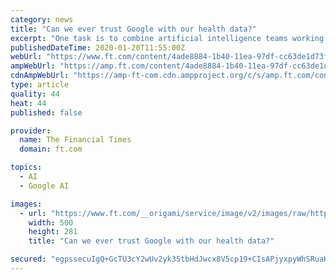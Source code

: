 ```yaml
---
category: news
title: "Can we ever trust Google with our health data?"
excerpt: "One task is to combine artificial intelligence teams working on health at Google Brain and DeepMind with those working on smart devices for health at its Nest division. At the conference ..."
publishedDateTime: 2020-01-20T11:55:00Z
webUrl: "https://www.ft.com/content/4ade8884-1b40-11ea-97df-cc63de1d73f4"
ampWebUrl: "https://amp.ft.com/content/4ade8884-1b40-11ea-97df-cc63de1d73f4"
cdnAmpWebUrl: "https://amp-ft-com.cdn.ampproject.org/c/s/amp.ft.com/content/4ade8884-1b40-11ea-97df-cc63de1d73f4"
type: article
quality: 44
heat: 44
published: false

provider:
  name: The Financial Times
  domain: ft.com

topics:
  - AI
  - Google AI

images:
  - url: "https://www.ft.com/__origami/service/image/v2/images/raw/http%3A%2F%2Fcom.ft.imagepublish.upp-prod-us.s3.amazonaws.com%2F871f5470-3893-11ea-a6d3-9a26f8c3cba4?source=google-amp&fit=scale-down&width=500"
    width: 500
    height: 281
    title: "Can we ever trust Google with our health data?"

secured: "egpssecuIgQ+GcTU3cY2wUv2yk35tbHdJwcx8V5cp19+CIsAPjyxpyWhSRuaHBiq4FFtXhq+NC7/Ljld0gmRspjgF6oaOcW4jGjczl3ZhLfJBtroikq8cP3suivunD+W2SXTdqYzfKOvt0pLMNw8KsE3u7KUKSEeiGZIoaGftJikbftSaJvk3/E71SEz8hHGFWqmcIJGYlaD0QxHIvfvrZvSbnW4cABXow1Rd/YPQxOvafuOdM+IfS+YgrIX6hFW1b6FwcCbJUKPVd3B4NrIp+tk/IgpkCVA2ffv8ozFJzQs7np+N0jQoAXyoHYcxVg5;Skx6xZwF5LiC6yA/rM/WIA=="
---
```


